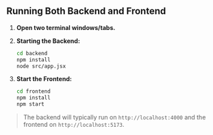 ## Running Both Backend and Frontend

1. **Open two terminal windows/tabs.**

2. **Starting the Backend:**

   ```bash
   cd backend
   npm install
   node src/app.jsx
   ```

3. **Start the Frontend:**
   ```bash
   cd frontend
   npm install
   npm start
   ```

> The backend will typically run on `http://localhost:4000` and the frontend on `http://localhost:5173`.
